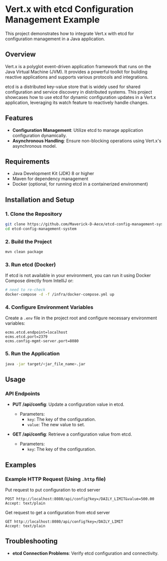 # Vert.x with etcd Configuration Management Example

This project demonstrates how to integrate Vert.x with etcd for configuration management in a Java application.

## Overview

Vert.x is a polyglot event-driven application framework that runs on the Java Virtual Machine (JVM). It provides a powerful toolkit for building reactive applications and supports various protocols and integrations.

etcd is a distributed key-value store that is widely used for shared configuration and service discovery in distributed systems. This project showcases how to use etcd for dynamic configuration updates in a Vert.x application, leveraging its watch feature to reactively handle changes.

## Features

- **Configuration Management**: Utilize etcd to manage application configuration dynamically.
- **Asynchronous Handling**: Ensure non-blocking operations using Vert.x's asynchronous model.

## Requirements

- Java Development Kit (JDK) 8 or higher
- Maven for dependency management
- Docker (optional, for running etcd in a containerized environment)

## Installation and Setup

### 1. Clone the Repository

```bash
git clone https://github.com/Maverick-D-Aece/etcd-config-management-system.git
cd etcd-config-management-system
```

### 2. Build the Project

```bash
mvn clean package
```

### 3. Run etcd (Docker)

If etcd is not available in your environment, you can run it using Docker Compose directly from IntelliJ or:

```bash
# need to re-check
docker-compose -d -f /infra/docker-compose.yml up 
```

### 4. Configure Environment Variables

Create a `.env` file in the project root and configure necessary environment variables:

```dotenv
ecms.etcd.endpoint=localhost
ecms.etcd.port=2379
ecms.config-mgmt-server.port=8080
```

### 5. Run the Application

```bash
java -jar target/<jar_file_name>.jar
```

## Usage

### API Endpoints

- **PUT /api/config**: Update a configuration value in etcd.
    - Parameters:
        - `key`: The key of the configuration.
        - `value`: The new value to set.

- **GET /api/config**: Retrieve a configuration value from etcd.
    - Parameters:
        - `key`: The key of the configuration.

## Examples

### Example HTTP Request (Using `.http` file)

Put request to put configuration to etcd server


```http
POST http://localhost:8080/api/config?key=/DAILY_LIMIT&value=500.00
Accept: text/plain
```

Get request to get a configuration from etcd server


```http
GET http://localhost:8080/api/config?key=/DAILY_LIMIT
Accept: text/plain  
```

## Troubleshooting
- **etcd Connection Problems**: Verify etcd configuration and connectivity.

